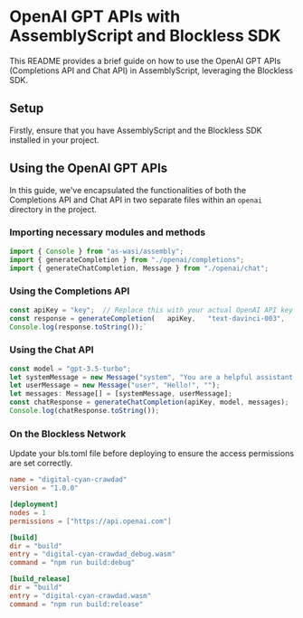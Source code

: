 OpenAI GPT APIs with AssemblyScript and Blockless SDK
=====================================================

This README provides a brief guide on how to use the OpenAI GPT APIs (Completions API and Chat API) in AssemblyScript, leveraging the Blockless SDK.

Setup
-----

Firstly, ensure that you have AssemblyScript and the Blockless SDK installed in your project.

Using the OpenAI GPT APIs
-------------------------

In this guide, we've encapsulated the functionalities of both the Completions API and Chat API in two separate files within an `openai` directory in the project.

### Importing necessary modules and methods
```typescript
import { Console } from "as-wasi/assembly"; 
import { generateCompletion } from "./openai/completions"; 
import { generateChatCompletion, Message } from "./openai/chat";
```
    
### Using the Completions API

```typescript
const apiKey = "key";  // Replace this with your actual OpenAI API key  
const response = generateCompletion(   apiKey,   "text-davinci-003",   "Hello AI, tell me a joke.",   100 );  
Console.log(response.toString());`
```
  
### Using the Chat API

```typescript
const model = "gpt-3.5-turbo"; 
let systemMessage = new Message("system", "You are a helpful assistant.", ""); 
let userMessage = new Message("user", "Hello!", "");  
let messages: Message[] = [systemMessage, userMessage]; 
const chatResponse = generateChatCompletion(apiKey, model, messages);  
Console.log(chatResponse.toString());
```

### On the Blockless Network

Update your bls.toml file before deploying to ensure the access permissions are set correctly.

```toml
name = "digital-cyan-crawdad"
version = "1.0.0"

[deployment]
nodes = 1
permissions = ["https://api.openai.com"]

[build]
dir = "build"
entry = "digital-cyan-crawdad_debug.wasm"
command = "npm run build:debug"

[build_release]
dir = "build"
entry = "digital-cyan-crawdad.wasm"
command = "npm run build:release"
```